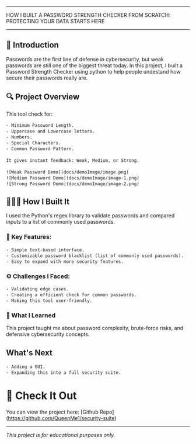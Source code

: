 ----------------------
 HOW I BUILT A PASSWORD STRENGTH CHECKER FROM SCRATCH: PROTECTING YOUR DATA STARTS HERE

 ----------------------

## 📢 Introduction
Passwords are the first line of defense in cybersecurity, but weak passwords are still one of the biggest threat today. In this project, I built a Password Strength Checker using python to help people undestand how secure their passwords really are.

## 🔍 Project Overview
This tool check for:

    - Minimum Password Length.
    - Uppercase and Lowercase letters.
    - Numbers.
    - Special Characters.
    - Common Password Pattern.

    It gives instant feedback: Weak, Medium, or Strong.

    ![Weak Password Demo](docs/demoImage/image.png)
    ![Medium Password Demo](docs/demoImage/image-1.png)
    ![Strong Password Demo](docs/demoImage/image-2.png)


## 👩🏽‍💻 How I Built It
I used the Python's regex library to validate passwords and compared inputs to a list of commonly used passwords.

### 🔑 Key Features:
    - Simple text-based interface.
    - Customizable password blacklist (list of commonly used passwords).
    - Easy to expand with more security features.

### ⚙️ Challenges I Faced:
    - Validating edge cases.
    - Creating a efficient check for common passwords.
    - Making this tool user-friendly.

### 🎯 What I Learned
This project taught me about password complexity, brute-force risks, and defensive cybersecurity concepts.

## What's Next
    - Adding a GUI.
    - Expanding this into a full security suite.

# 🔗 Check It Out
You can view the project here: [Github Repo] (https://github.com/QueenMe1/security-suite)

--------------

*This project is for educational purposes only.*

